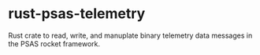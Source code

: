 # rust-psas-telemetry
Rust crate to read, write, and manuplate binary telemetry data messages in the PSAS rocket framework.
